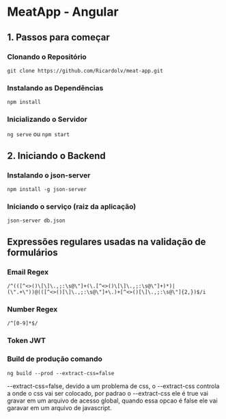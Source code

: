 # MeatApp - Angular

## 1. Passos para começar

### Clonando o Repositório

`git clone https://github.com/Ricardolv/meat-app.git`

### Instalando as Dependências

`npm install`

### Inicializando o Servidor

`ng serve` ou `npm start` 

## 2. Iniciando o Backend

### Instalando o json-server

`npm install -g json-server`

### Iniciando o serviço (raiz da aplicação)

`json-server db.json`

## Expressões regulares usadas na validação de formulários

### Email Regex

`/^(([^<>()\[\]\.,;:\s@\"]+(\.[^<>()\[\]\.,;:\s@\"]+)*)|(\".+\"))@(([^<>()[\]\.,;:\s@\"]+\.)+[^<>()[\]\.,;:\s@\"]{2,})$/i`

### Number Regex

`/^[0-9]*$/`

### Token JWT

### Build de produção comando 
`ng build --prod --extract-css=false`

--extract-css=false, devido a um problema de css, o --extract-css controla a onde o css vai ser colocado, por padrao o --extract-css ele é true vai gravar em um arquivo de acesso global, quando essa opcao é false ele vai garavar em um arquivo de javascript.
